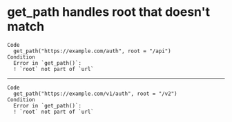 # get_path handles root that doesn't match

    Code
      get_path("https://example.com/auth", root = "/api")
    Condition
      Error in `get_path()`:
      ! `root` not part of `url`

---

    Code
      get_path("https://example.com/v1/auth", root = "/v2")
    Condition
      Error in `get_path()`:
      ! `root` not part of `url`


